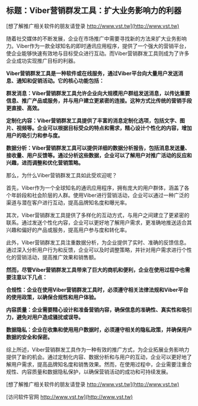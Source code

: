 ## **标题：Viber营销群发工具：扩大业务影响力的利器**

[想了解推广相关软件的朋友请登录 http://www.vst.tw](http://www.vst.tw)

随着社交媒体的不断发展，企业在市场推广中需要寻找新的方法来扩大业务影响力。Viber作为一款全球知名的即时通讯应用程序，提供了一个强大的营销平台，使企业能够快速有效地与目标受众进行互动。而Viber营销群发工具则成为了许多企业成功实现推广目标的利器。

**Viber营销群发工具是一种软件或在线服务，通过Viber平台向大量用户发送消息、通知和促销活动。它的核心功能包括：**

**群发消息：Viber营销群发工具允许企业向大规模用户群组发送消息，以传达重要信息、推广产品或服务，并与用户建立更紧密的连接。这种方式比传统的营销手段更直接、高效。**

**定制化内容：Viber营销群发工具提供了丰富的消息定制化选项，包括文字、图片、视频等。企业可以根据目标受众的特点和需求，精心设计个性化的内容，增加用户的吸引力和参与度。**

**数据分析：Viber营销群发工具可以提供详细的数据分析报告，包括消息发送量、接收量、用户反馈等。通过分析这些数据，企业可以了解用户对推广活动的反应和兴趣，进而调整和优化营销策略。**

那么，为什么Viber营销群发工具如此受欢迎呢？

首先，Viber作为一个全球知名的通讯应用程序，拥有庞大的用户群体，涵盖了各个年龄段和社会阶层的人群。使用Viber进行营销活动，企业可以通过一种广泛的渠道与潜在客户进行互动，提高品牌知名度和曝光率。

其次，Viber营销群发工具提供了多样化的互动方式，与用户之间建立了更紧密的联系。通过发送个性化内容，企业可以更好地了解用户需求，更准确地推送适合其兴趣和偏好的产品或服务，提高用户参与度和转化率。

此外，Viber营销群发工具注重数据分析，为企业提供了实时、准确的反馈信息。通过深入分析用户行为和反馈，企业可以及时调整策略，并针对用户需求进行个性化的营销活动，提高推广效果和销售额。

**然而，尽管Viber营销群发工具带来了巨大的商机和便利，企业在使用过程中也需要注意以下几点：**

**合规性：企业在使用Viber营销群发工具时，必须遵守相关法律法规和Viber平台的使用政策，以确保合规性和用户体验。**

**内容质量：企业需要精心设计和准备营销内容，确保信息的准确性、真实性和吸引力，避免对用户造成骚扰或误导。**

**数据隐私：企业在收集和使用用户数据时，必须遵守相关的隐私政策，并确保用户数据的安全和保密。**

综上所述，Viber营销群发工具作为一种有效的推广方式，为企业拓展业务影响力提供了新的机会。通过定制化内容、数据分析和与用户的互动，企业可以更好地了解用户需求，提高品牌知名度和销售效果。然而，在使用过程中，企业需要注重合规性、内容质量和数据隐私保护，以确保营销活动的成功和可持续发展。

[想了解推广相关软件的朋友请登录 http://www.vst.tw](http://www.vst.tw)


[访问软件官网 http://www.vst.tw](http://www.vst.tw)

